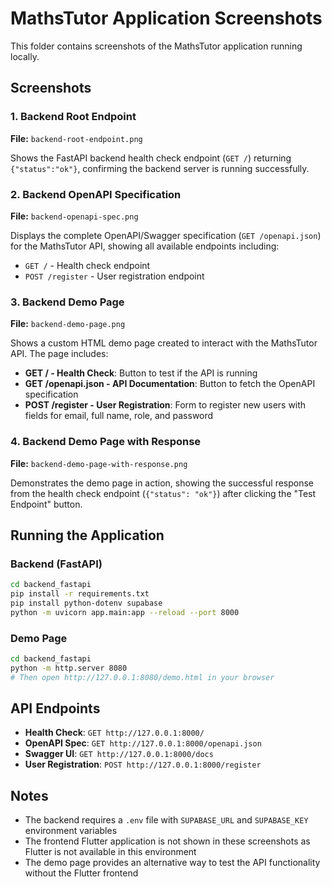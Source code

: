 # MathsTutor Application Screenshots

This folder contains screenshots of the MathsTutor application running locally.

## Screenshots

### 1. Backend Root Endpoint
**File:** `backend-root-endpoint.png`

Shows the FastAPI backend health check endpoint (`GET /`) returning `{"status":"ok"}`, confirming the backend server is running successfully.

### 2. Backend OpenAPI Specification
**File:** `backend-openapi-spec.png`

Displays the complete OpenAPI/Swagger specification (`GET /openapi.json`) for the MathsTutor API, showing all available endpoints including:
- `GET /` - Health check endpoint
- `POST /register` - User registration endpoint

### 3. Backend Demo Page
**File:** `backend-demo-page.png`

Shows a custom HTML demo page created to interact with the MathsTutor API. The page includes:
- **GET / - Health Check**: Button to test if the API is running
- **GET /openapi.json - API Documentation**: Button to fetch the OpenAPI specification
- **POST /register - User Registration**: Form to register new users with fields for email, full name, role, and password

### 4. Backend Demo Page with Response
**File:** `backend-demo-page-with-response.png`

Demonstrates the demo page in action, showing the successful response from the health check endpoint (`{"status": "ok"}`) after clicking the "Test Endpoint" button.

## Running the Application

### Backend (FastAPI)
```bash
cd backend_fastapi
pip install -r requirements.txt
pip install python-dotenv supabase
python -m uvicorn app.main:app --reload --port 8000
```

### Demo Page
```bash
cd backend_fastapi
python -m http.server 8080
# Then open http://127.0.0.1:8080/demo.html in your browser
```

## API Endpoints

- **Health Check**: `GET http://127.0.0.1:8000/`
- **OpenAPI Spec**: `GET http://127.0.0.1:8000/openapi.json`
- **Swagger UI**: `GET http://127.0.0.1:8000/docs`
- **User Registration**: `POST http://127.0.0.1:8000/register`

## Notes

- The backend requires a `.env` file with `SUPABASE_URL` and `SUPABASE_KEY` environment variables
- The frontend Flutter application is not shown in these screenshots as Flutter is not available in this environment
- The demo page provides an alternative way to test the API functionality without the Flutter frontend
